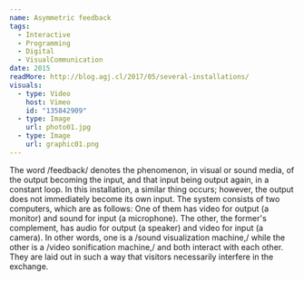 ```yaml
---
name: Asymmetric feedback
tags:
  - Interactive
  - Programming
  - Digital
  - VisualCommunication
date: 2015
readMore: http://blog.agj.cl/2017/05/several-installations/
visuals:
  - type: Video
    host: Vimeo
    id: "135842909"
  - type: Image
    url: photo01.jpg
  - type: Image
    url: graphic01.png
---
```



The word /feedback/ denotes the phenomenon, in visual or sound media, of the output becoming the input, and that input being output again, in a constant loop. In this installation, a similar thing occurs; however, the output does not immediately become its own input. The system consists of two computers, which are as follows: One of them has video for output (a monitor) and sound for input (a microphone). The other, the former's complement, has audio for output (a speaker) and video for input (a camera). In other words, one is a /sound visualization machine,/ while the other is a /video sonification machine,/ and both interact with each other. They are laid out in such a way that visitors necessarily interfere in the exchange.
